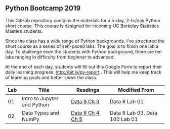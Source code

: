 ## Python Bootcamp 2019

This GitHub repository contains the materials for a 5-day, 2-hr/day Python
short course. This course is designed for incoming UC Berkeley Statistics
Masters students.

Since the class has a wide range of Python backgrounds, I've structured the
short course as a series of self-paced labs. The goal is to finish one lab a
day. To challenge even the students with Python background, there are ten labs
ranging in difficulty from beginner to advanced.

At the end of each day, students will fill out this Google Form to report their
daily learning progress: http://bit.ly/py-report . This will help me keep track
of learning goals and better serve the class.

| Lab | Title                       | Readings                                  | Modified From                  |
| --- | --------------------------- | ----------------------------------------- | ------------------------------ |
| 01  | Intro to Jupyter and Python | [Data 8 Ch 3][data8ch3]                   | Data 8 Lab 01                  |
| 02  | Data Types and NumPy        | [Data 8 Ch 4][data8ch4], [Ch 5][data8ch5] | Data 8 Lab 03, Data 100 Lab 01 |

[data8ch3]: https://www.inferentialthinking.com/chapters/03/programming-in-python.html
[data8ch4]: https://www.inferentialthinking.com/chapters/04/Data_Types.html
[data8ch5]: https://www.inferentialthinking.com/chapters/05/Sequences.html
